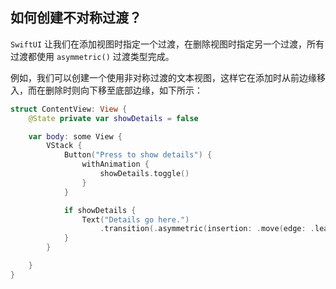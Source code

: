 如何创建不对称过渡？
----

`SwiftUI` 让我们在添加视图时指定一个过渡，在删除视图时指定另一个过渡，所有过渡都使用 `asymmetric()` 过渡类型完成。

例如，我们可以创建一个使用非对称过渡的文本视图，这样它在添加时从前边缘移入，而在删除时则向下移至底部边缘，如下所示：

```swift
struct ContentView: View {
    @State private var showDetails = false

    var body: some View {
        VStack {
            Button("Press to show details") {
                withAnimation {
                    showDetails.toggle()
                }
            }

            if showDetails {
                Text("Details go here.")
                    .transition(.asymmetric(insertion: .move(edge: .leading), removal: .move(edge: .bottom)))
            }
        }

    }
}
```
